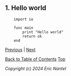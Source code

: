 ## 1. Hello world

```mrald
    import io

    func main
        print "Hello world"
        return ok
    end
```

[Previous](/docs/v1.0.0/en/preface-en.md) | [Next]()

[Back to Table of Contents](/docs/v1.0.0/en/toc-en.md)
[Top](#1-hello-world)

*Copyright (c) 2024 Eric Nantel*